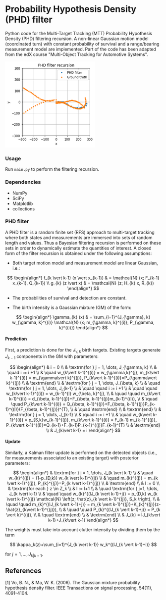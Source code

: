 
# Probability Hypothesis Density (PHD) filter

Python code for the Multi-Target Tracking (MTT) Probability Hypothesis Density (PHD) filtering recursion. A non-linear Gaussian motion model (coordinated turn) with constant probability of survival and a range/bearing measurement model are implemented. Part of the code has been adapted from the edX course "Multi-Object Tracking for Automotive Systems".

![Example of filter recursion.](output.png)

### Usage
Run ```main.py``` to perform the filtering recursion.

### Dependencies
* NumPy
* SciPy
* Matplotlib
* collections

### PHD filter
A PHD filter is a random finite set (RFS) approach to multi-target tracking where both states and measurements are immersed into sets of random length and values. Thus a Bayesian filtering recursion is performed on these sets in order to dynamically estimate the quantities of interest. A closed form of the filter recursion is obtained under the following assumptions:

* Both target motion model and measurement model are linear Gaussian, i.e.:

$$
\begin{align*}
f_{k \vert k-1} (x \vert x_{k-1}) & = \mathcal{N} (x; F_{k-1} x_{k-1}, Q_{k-1}) \\
g_{k} (z \vert x) & = \mathcal{N} (z; H_{k} x, R_{k}) 
\end{align*}
$$

* The probabilities of survival and detection are constant.

* The birth intensity is a Gaussian mixture (GM) of the form:


$$
\begin{align*}
\gamma_{k} (x) & = \sum_{i=1}^{J_{\gamma}, k} w_{\gamma, k}^{(i)} \mathcal{N} (x; m_{\gamma, k}^{(i)}, P_{\gamma, k}^{(i)})
\end{align*}
$$


#### Prediction
First, a prediction is done for the $J_{\gamma, k}$ birth targets. Existing targets generate $J_{k-1}$ components in the GM with parameters:

$$
\begin{align*}
& i = 0 \\
& \textrm{for }  j = 1, \dots, J_{\gamma, k} \\
& \quad i := i +1 \\
& \quad w_{k\vert k-1}^{(i)} = w_{\gamma,k}^{j}, m_{k\vert k-1}^{(i)} = m_{\gamma\vert k}^{(j)}, P_{k\vert k-1}^{(i)}=P_{\gamma\vert k}^{(j)} \\
& \textrm{end} \\
& \textrm{for }  j = 1, \dots, J_{\beta, k} \\
& \quad \textrm{for }  j = 1, \dots, J_{k-1} \\
& \quad \quad i := i +1 \\
& \quad \quad w_{k\vert k-1}^{(i)} = w_{k-1}^{l} w_{\beta, k}^{j}, \\
& \quad \quad m_{k\vert k-1}^{(i)} = d_{\beta, k-1}^{(j)}+F_{\beta, k-1}^{(j)}m_{k-1}^{(l)}, \\
& \quad \quad P_{k\vert k-1}^{(i)} = Q_{\beta, k-1}^{(j)}+F_{\beta, k-1}^{(j)}P_{k-1}^{(l)}(F_{\beta, k-1}^{(j)})^{T}, \\
& \quad \textrm{end} \\
& \textrm{end} \\
& \textrm{for }  j = 1, \dots, J_{k-1} \\
& \quad i := i +1 \\
& \quad w_{k\vert k-1}^{(i)} = p_{S,k}w_{k-1}^{(j)}, m_{k\vert k-1}^{(i)} = F_{k-1} m_{k-1}^{(j)}, P_{k\vert k-1}^{(i)}=Q_{k-1}+F_{k-1}P_{k-1}^{(j)}F_{k-1}^{T} \\
& \textrm{end} \\
& J_{k\vert k-1} = i
\end{align*}
$$

#### Update
Similarly, a Kalman filter update is performed on the detected objects (i.e., for measurements associated to an existing target) with posterior parameters:

$$
\begin{align*}
& \textrm{for }  j = 1, \dots, J_{k \vert k-1} \\
& \quad w_{k}^{(j)} = (1-p_{D,k}) w_{k \vert k-1}^{(j)} \\
& \quad m_{k}^{(j)} = m_{k \vert k-1}^{(j)}, P_{k}^{(j)}=P_{k \vert k-1}^{(j)} \\
& \textrm{end} \\
& l := 0 \\
& \textrm{for each }  z \in Z_k \\
& l := l+1 \\
& \quad \textrm{for } j=1, \dots, J_{k \vert k-1} \\
& \quad \quad w_{k}^{(lJ_{k \vert k-1}+j)} = p_{D,k} w_{k \vert k-1}^{(j)} \mathcal{N} \left(z; \hat{z}_{k \vert k-1}^{(j)}, S_k \right), \\
& \quad \quad m_{k}^{(lJ_{k \vert k-1}+j)} = m_{k \vert k-1}^{(j)}+K_{k}^{(j)}(z-\hat{z}_{k\vert k-1}^{(j)}), \\
& \quad \quad P_{k}^{(lJ_{k \vert k-1}+j)} = P_{k \vert k}^{(j)}, \\
& \quad \textrm{end} \\
& \textrm{end} \\
& J_{k} = lJ_{k\vert k-1}+J_{k\vert k-1}
\end{align*}
$$

The weights must take into account clutter intensity by dividing them by the term 

$$
\kappa_k(z)+\sum_{i=1}^{J_{k \vert k-1}} w_k^{(lJ_{k \vert k-1}+i)}
$$

for $j=1, \dots, J_{k\vert k-1}$.

## References
<a id="1">[1]</a>
Vo, B. N., & Ma, W. K. (2006). The Gaussian mixture probability hypothesis density filter. IEEE Transactions on signal processing, 54(11), 4091-4104.
